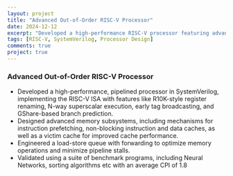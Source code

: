 ```yaml
---
layout: project
title: "Advanced Out-of-Order RISC-V Processor"
date: 2024-12-12
excerpt: "Developed a high-performance RISC-V processor featuring advanced pipelining, branch prediction, and caching mechanisms."
tags: [RISC-V, SystemVerilog, Processor Design]
comments: true
project: true
---
```


### Advanced Out-of-Order RISC-V Processor

- Developed a high-performance, pipelined processor in SystemVerilog, implementing the RISC-V ISA with features like R10K-style register renaming, N-way superscalar execution, early tag broadcasting, and GShare-based branch prediction.
- Designed advanced memory subsystems, including mechanisms for instruction prefetching, non-blocking instruction and data caches, as well as a victim cache for improved cache performance.
- Engineered a load-store queue with forwarding to optimize memory operations and minimize pipeline stalls.
- Validated using a suite of benchmark programs, including Neural Networks, sorting algorithms etc with an average CPI of 1.8